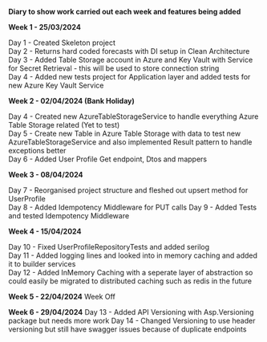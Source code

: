 **Diary to show work carried out each week and features being added**

**Week 1 - 25/03/2024**

Day 1 - Created Skeleton project\
Day 2 - Returns hard coded forecasts with DI setup in Clean Architecture\
Day 3 - Added Table Storage account in Azure and Key Vault with Service for Secret Retrieval - this will be used to store connection string\
Day 4 - Added new tests project for Application layer and added tests for new Azure Key Vault Service

**Week 2 - 02/04/2024 (Bank Holiday)**

Day 4 - Created new AzureTableStorageService to handle everything Azure Table Storage related (Yet to test)\
Day 5 - Create new Table in Azure Table Storage with data to test new AzureTableStorageService and also implemented Result pattern to handle exceptions better\
Day 6 - Added User Profile Get endpoint, Dtos and mappers

**Week 3 - 08/04/2024**

Day 7 - Reorganised project structure and fleshed out upsert method for UserProfile\
Day 8 - Added Idempotency Middleware for PUT calls 
Day 9 - Added Tests and tested Idempotency Middleware

**Week 4 - 15/04/2024**

Day 10 - Fixed UserProfileRepositoryTests and added serilog\
Day 11 - Added logging lines and looked into in memory caching and added it to builder services\
Day 12 - Added InMemory Caching with a seperate layer of abstraction so could easily be migrated to distributed caching such as redis in the future

**Week 5 - 22/04/2024**
Week Off

**Week 6 - 29/04/2024**
Day 13 - Added API Versioning with Asp.Versioning package but needs more work
Day 14 - Changed Versioning to use header versioning but still have swagger issues because of duplicate endpoints
